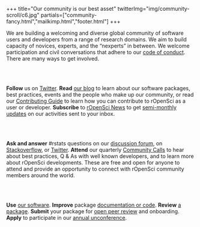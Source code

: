 +++
title="Our community is our best asset"
twitterImg="img/community-scroll/c6.jpg"
partials=["community-fancy.html","mailkimp.html","footer.html"]
+++

We are building a welcoming and diverse global community of software users and developers from a range of research domains. We aim to build capacity of novices, experts, and the “nexperts” in between. We welcome participation and civil conversations that adhere to our [code of conduct](/coc). There are many ways to get involved.

<br></br>

**Follow** us on [Twitter](https://twitter.com/ropensci). **Read** [our blog](/blog/) to learn about our software packages, best practices, events and the people who make up our community, or read our [Contributing Guide](https://ropensci.github.io/dev_guide/contributingguide.html) to learn how you can contribute to rOpenSci as a user or developer. **Subscribe** to [rOpenSci News](/#subscribe) to get [semi-monthly updates](https://news.ropensci.org/) on our activities sent to your inbox.

<br></br>

**Ask and answer** #rstats questions on our [discussion forum](http://discuss.ropensci.org/), on [Stackoverflow](https://stackoverflow.com/questions/tagged/ropensci), or [Twitter](https://twitter.com/rOpenSci). **Attend** our quarterly [Community Calls](http://communitycalls.ropensci.org/) to hear about best practices, Q \& As with well known developers, and to learn more about rOpenSci developments. These are free and open for anyone to attend and provide an opportunity to connect with rOpenSci community members around the world.

<br></br>

**Use** [our software](/packages/). **Improve** package [documentation or code](https://github.com/ropensci). **Review** [a package](http://onboarding.ropensci.org/#why-review). **Submit** your package for [open peer review](http://onboarding.ropensci.org/) and onboarding. **Apply** to participate in our [annual unconference](http://unconf18.ropensci.org/).